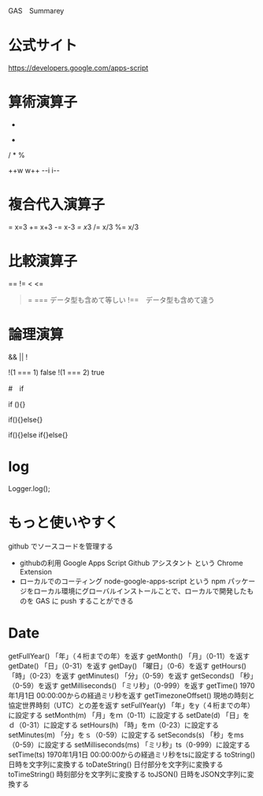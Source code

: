 GAS　Summarey


# 公式サイト
https://developers.google.com/apps-script

# 算術演算子

+   
-
/
*
%

++w
w++
--i
i--



# 複合代入演算子
=   x=3
+=  x+3
-=  x-3
*=  x*3
/=  x/3
%=  x/3


# 比較演算子
==
!=
<
<=
>
>=
=== データ型も含めて等しい
!==　データ型も含めて違う


# 論理演算

&&
||
!

!(1 === 1) false
!(1 === 2) true


#　if 

if (){}

if(){}else{}

if(){}else if{}else{}


# log

Logger.log();



# もっと使いやすく

github でソースコードを管理する
- githubの利用
     Google Apps Script Github アシスタント という Chrome Extension 
- ローカルでのコーティング
     node-google-apps-script という npm パッケージをローカル環境にグローバルインストールことで、ローカルで開発したものを GAS に push することができる
     

# Date
getFullYear()	「年」（４桁までの年）を返す
getMonth()	「月」（0-11）を返す
getDate()	「日」（0-31）を返す
getDay()	「曜日」（0-6）を返す
getHours()	「時」（0-23）を返す
getMinutes()	「分」（0-59）を返す
getSeconds()	「秒」（0-59）を返す
getMilliseconds()	「ミリ秒」（0-999）を返す
getTime()	1970年1月1日 00:00:00からの経過ミリ秒を返す
getTimezoneOffset()	現地の時刻と協定世界時刻（UTC）との差を返す
setFullYear(y)	「年」をy（４桁までの年）に設定する
setMonth(m)	「月」をｍ（0-11）に設定する
setDate(d)	「日」をｄ（0-31）に設定する
setHours(h)	「時」をｍ（0-23）に設定する
setMinutes(m)	「分」をｓ（0-59）に設定する
setSeconds(s)	「秒」をms（0-59）に設定する
setMilliseconds(ms)	「ミリ秒」ts（0-999）に設定する
setTime(ts)	1970年1月1日 00:00:00からの経過ミリ秒をtsに設定する
toString()	日時を文字列に変換する
toDateString()	日付部分を文字列に変換する
toTimeString()	時刻部分を文字列に変換する
toJSON()	日時をJSON文字列に変換する